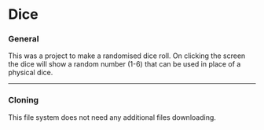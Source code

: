 # Dice

### General

This was a project to make a randomised dice roll. On clicking the screen the dice will show a random number (1-6) that can be used in place of a physical dice.

---

### Cloning

This file system does not need any additional files downloading.
